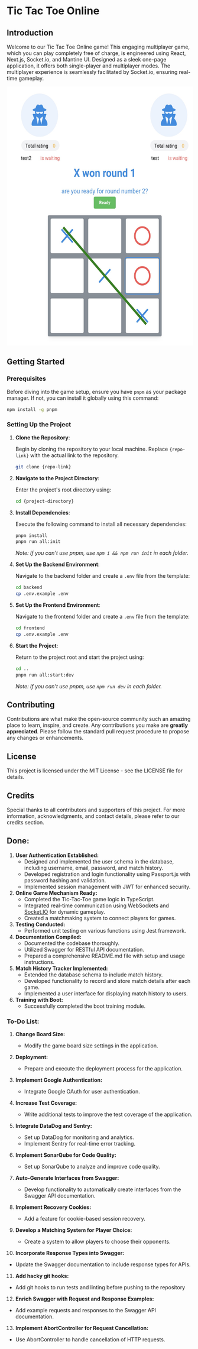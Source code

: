 
# Tic Tac Toe Online

## Introduction

Welcome to our Tic Tac Toe Online game! This engaging multiplayer game, which you can play completely free of charge, is engineered using React, Next.js, Socket.io, and Mantine UI. Designed as a sleek one-page application, it offers both single-player and multiplayer modes. The multiplayer experience is seamlessly facilitated by Socket.io, ensuring real-time gameplay.

<img src="screenshot-pvp.jpg" alt="Alt text" width="600" height="700">

## Getting Started

### Prerequisites

Before diving into the game setup, ensure you have `pnpm` as your package manager. If not, you can install it globally using this command:

```bash
npm install -g pnpm
```

### Setting Up the Project

1. **Clone the Repository**:

   Begin by cloning the repository to your local machine. Replace `{repo-link}` with the actual link to the repository.

   ```bash
   git clone {repo-link}
   ```

2. **Navigate to the Project Directory**:

   Enter the project's root directory using:

   ```bash
   cd {project-directory}
   ```

3. **Install Dependencies**:

   Execute the following command to install all necessary dependencies:

   ```bash
   pnpm install
   pnpm run all:init
   ```

   *Note: If you can't use pnpm, use `npm i && npm run init` in each folder.*

4. **Set Up the Backend Environment**:

   Navigate to the backend folder and create a `.env` file from the template:

   ```bash
   cd backend
   cp .env.example .env
   ```

5. **Set Up the Frontend Environment**:

   Navigate to the frontend folder and create a `.env` file from the template:

   ```bash
   cd frontend
   cp .env.example .env
   ```

6. **Start the Project**:

   Return to the project root and start the project using:

   ```bash
   cd ..
   pnpm run all:start:dev
   ```

   *Note: If you can't use pnpm, use `npm run dev` in each folder.*

## Contributing

Contributions are what make the open-source community such an amazing place to learn, inspire, and create. Any contributions you make are **greatly appreciated**. Please follow the standard pull request procedure to propose any changes or enhancements.

## License

This project is licensed under the MIT License - see the LICENSE file for details.

## Credits

Special thanks to all contributors and supporters of this project. For more information, acknowledgments, and contact details, please refer to our credits section.

## Done:
1. **User Authentication Established:**
   - Designed and implemented the user schema in the database, including username, email, password, and match history.
   - Developed registration and login functionality using Passport.js with password hashing and validation.
   - Implemented session management with JWT for enhanced security.
2. **Online Game Mechanism Ready:**
   - Completed the Tic-Tac-Toe game logic in TypeScript.
   - Integrated real-time communication using WebSockets and [Socket.IO](http://socket.io/) for dynamic gameplay.
   - Created a matchmaking system to connect players for games.
3. **Testing Conducted:**
   - Performed unit testing on various functions using Jest framework.
4. **Documentation Compiled:**
   - Documented the codebase thoroughly.
   - Utilized Swagger for RESTful API documentation.
   - Prepared a comprehensive README.md file with setup and usage instructions.
5. **Match History Tracker Implemented:**
   - Extended the database schema to include match history.
   - Developed functionality to record and store match details after each game.
   - Implemented a user interface for displaying match history to users.
6. **Training with Boot:** 
   - Successfully completed the boot training module.


### To-Do List:

1. **Change Board Size:**
   - Modify the game board size settings in the application.

2. **Deployment:**
   - Prepare and execute the deployment process for the application.

3. **Implement Google Authentication:**
   - Integrate Google OAuth for user authentication.

4. **Increase Test Coverage:**
   - Write additional tests to improve the test coverage of the application.

5. **Integrate DataDog and Sentry:**
   - Set up DataDog for monitoring and analytics.
   - Implement Sentry for real-time error tracking.

6. **Implement SonarQube for Code Quality:**
   - Set up SonarQube to analyze and improve code quality.

7. **Auto-Generate Interfaces from Swagger:**
   - Develop functionality to automatically create interfaces from the Swagger API documentation.

8. **Implement Recovery Cookies:**
   - Add a feature for cookie-based session recovery.

9. **Develop a Matching System for Player Choice:**
   - Create a system to allow players to choose their opponents.

10. **Incorporate Response Types into Swagger:**
   - Update the Swagger documentation to include response types for APIs.

11. **Add hacky git hooks:**
   - Add git hooks to run tests and linting before pushing to the repository

12. **Enrich Swagger with Request and Response Examples:**
   - Add example requests and responses to the Swagger API documentation.

13. **Implement AbortController for Request Cancellation:**
   - Use AbortController to handle cancellation of HTTP requests.
